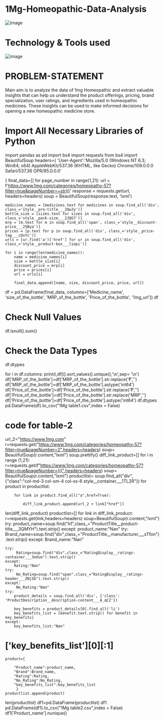 # 1Mg-Homeopathic-Data-Analysis
![image](https://github.com/Sudhansu352010/1Mg-Homeopathic-Data-Analysis/assets/131376814/6dd2a233-22ce-4678-b4dd-23a80c07bfcd)



# Technology & Tools  used
![image](https://github.com/Sudhansu352010/1Mg-Homeopathic-Data-Analysis/assets/131376814/1d4cac22-bcd3-4990-b918-d739138c9396)


# PROBLEM-STATEMENT
Main aim is to analyze the data of 1mg Homeopathic and extract valuable insights that can help us understand the product offerings, pricing, brand specialization, user ratings, and ingredients used in homeopathic medicines. These insights can be used to make informed decisions for opening a new homeopathic medicine store.


# Import All Necessary Libraries of Python
import pandas as pd
import bs4
import requests
from bs4 import BeautifulSoup
headers={
    'User-Agent':'Mozilla/5.0 (Windows NT 6.3; Win64; x64) AppleWebKit/537.36 (KHTML, like Gecko) Chrome/109.0.0.0 Safari/537.36 OPR/95.0.0.0'

}
final_data=[]
for page_number in range(1,21):
    url = f'https://www.1mg.com/categories/homeopathy-57?filter=true&pageNumber=+str(i)'
    response = requests.get(url, headers=headers)
    soup = BeautifulSoup(response.text, 'lxml')
    
    medicine_names = [medicines.text for medicines in soup.find_all('div', class_='style__pro-title___2QwJy')]
    bottle_size = [sizes.text for sizes in soup.find_all('div', class_='style__pack-size___2JQG7')]
    mrp = [m.text for m in soup.find_all('span', class_='style__discount-price___25Bya')]
    prices = [p.text for p in soup.find_all('div', class_='style__price-tag___cOxYc')]
    urls = [ur.find('a')['href'] for ur in soup.find_all('div', class_='style__product-box___liepi')]
    
    for i in range(len(medicine_names)):
        name = medicine_names[i]
        size = bottle_size[i]
        discount_price = mrp[i]
        price = prices[i]
        url = urls[i]
        
        final_data.append([name, size, discount_price, price, url])

df = pd.DataFrame(final_data, columns=['Medicine_name', 'size_of_the_bottle', 'MRP_of_the_bottle', 'Price_of_the_bottle', '1mg_url'])
df
# Check Null Values
df.isnull().sum()

# Check the Data Types
df.dtypes

for i in df.columns:
    print(i,df[i].sort_values().unique(),'\n',sep= '\n')
df['MRP_of_the_bottle']=df['MRP_of_the_bottle'].str.replace('₹','')
df['MRP_of_the_bottle']=df['MRP_of_the_bottle'].astype('int64')
df['Price_of_the_bottle']=df['Price_of_the_bottle'].str.replace('₹','')
df['Price_of_the_bottle']=df['Price_of_the_bottle'].str.replace('MRP','')
df['Price_of_the_bottle']=df['Price_of_the_bottle'].astype('int64')
df.dtypes
pd.DataFrame(df).to_csv("1Mg table1.csv",index = False)

# code for table-2
url_2="https://www.1mg.com"
r=requests.get("https://www.1mg.com/categories/homeopathy-57?filter=true&pageNumber=2",headers=headers)
soup= BeautifulSoup(r.content,"lxml")
soup.prettify()
diff_link_product=[]
for i in range (1,21):
    r=requests.get(f"https://www.1mg.com/categories/homeopathy-57?filter=true&pageNumber={i}",headers=headers)
    soup= BeautifulSoup(r.content,"lxml")
    productlist= soup.find_all("div",{"class":"col-md-3 col-sm-4 col-xs-6 style__container___1TL2R"})
    for product in productlist:
        
        for link in product.find_all("a",href=True):
            
            diff_link_product.append(url_2 + link["href"])
len(diff_link_product)
productlist=[]
for link in diff_link_product:
    r=requests.get(link,headers=headers)
    soup=BeautifulSoup(r.content,"lxml")
    try:
        product_name=soup.find("h1",class_="ProductTitle__product-title___3QMYH").text.strip()
    except:
        product_name:"Nan"
    try:    
        Brand_name=soup.find("div",class_="ProductTitle__manufacturer___sTfon").text.strip()
    except:
        Brand_name:"Nan"
        
    try:
         Rating=soup.find("div",class_="RatingDisplay__ratings-container___3oUuo").text.strip()
    except:
        Rating:"Nan"
    try:
         No_Rating=soup.find("span",class_="RatingDisplay__ratings-header___ZNj5b").text.strip()
    except:
         No_Rating:"Nan"
    try:
        product_details = soup.find_all('div', {'class': 'ProductDescription__description-content___A_qCZ'})

        key_benefits = product_details[0].find_all('li')
        key_benefits_list = [benefit.text.strip() for benefit in key_benefits]
    except:
        key_benefits_list:"Nan"
        
#     ['key_benefits_list'][0][:1]

           
    product={
        
        "Product_name":product_name,
        "Brand":Brand_name,
        "Rating":Rating,
        "No_Rating":No_Rating,
        "key_benefits_list":key_benefits_list
         }
    productlist.append(product)
len(productlist)
df1=pd.DataFrame(productlist)
df1
pd.DataFrame(df1).to_csv("1Mg table2.csv",index = False)
df1['Product_name'].nunique()

